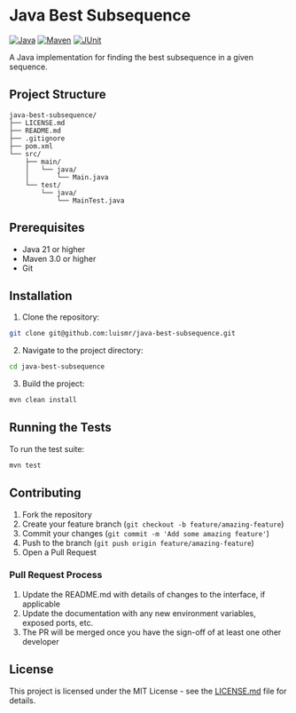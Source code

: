 # Java Best Subsequence

[![Java](https://img.shields.io/badge/Java-21-blue.svg)](https://www.oracle.com/java/)
[![Maven](https://img.shields.io/badge/Maven-3.0-blue.svg)](https://maven.apache.org/)
[![JUnit](https://img.shields.io/badge/JUnit-5-blue.svg)](https://junit.org/junit5/)

A Java implementation for finding the best subsequence in a given sequence.

## Project Structure

```
java-best-subsequence/
├── LICENSE.md
├── README.md
├── .gitignore
├── pom.xml
└── src/
    ├── main/
    │   └── java/
    │       └── Main.java
    └── test/
        └── java/
            └── MainTest.java
```

## Prerequisites

- Java 21 or higher
- Maven 3.0 or higher
- Git

## Installation

1. Clone the repository:
```bash
git clone git@github.com:luismr/java-best-subsequence.git
```

2. Navigate to the project directory:
```bash
cd java-best-subsequence
```

3. Build the project:
```bash
mvn clean install
```

## Running the Tests

To run the test suite:
```bash
mvn test
```

## Contributing

1. Fork the repository
2. Create your feature branch (`git checkout -b feature/amazing-feature`)
3. Commit your changes (`git commit -m 'Add some amazing feature'`)
4. Push to the branch (`git push origin feature/amazing-feature`)
5. Open a Pull Request

### Pull Request Process

1. Update the README.md with details of changes to the interface, if applicable
2. Update the documentation with any new environment variables, exposed ports, etc.
3. The PR will be merged once you have the sign-off of at least one other developer

## License

This project is licensed under the MIT License - see the [LICENSE.md](LICENSE.md) file for details. 